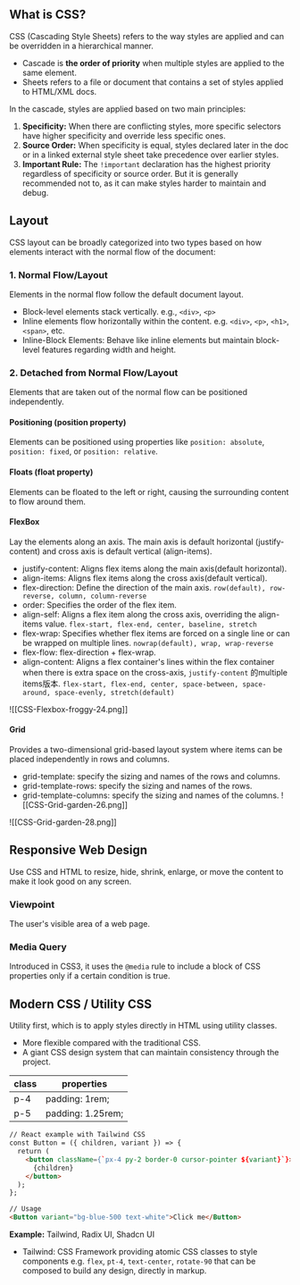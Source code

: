 ## What is CSS?
CSS (Cascading Style Sheets) refers to the way styles are applied and can be overridden in a hierarchical manner. 
- Cascade is **the order of priority** when multiple styles are applied to the same element. 
- Sheets refers to a file or document that contains a set of styles applied to HTML/XML docs.

In the cascade, styles are applied based on two main principles:
1. **Specificity:** When there are conflicting styles, more specific selectors have higher specificity and override less specific ones.
2. **Source Order:** When specificity is equal, styles declared later in the doc or in a linked external style sheet take precedence over earlier styles.
3. **Important Rule:** The `!important` declaration has the highest priority regardless of specificity or source order. But it is generally recommended not to, as it can make styles harder to maintain and debug.

## Layout
CSS layout can be broadly categorized into two types based on how elements interact with the normal flow of the document:
### 1. Normal Flow/Layout
Elements in the normal flow follow the default document layout.
- Block-level elements stack vertically. e.g., `<div>`, `<p>`
- Inline elements flow horizontally within the content. e.g. `<div>`, `<p>`, `<h1>`, `<span>`, etc.
- Inline-Block Elements: Behave like inline elements but maintain block-level features regarding width and height.
### 2. Detached from Normal Flow/Layout
Elements that are taken out of the normal flow can be positioned independently.
#### Positioning (position property)
Elements can be positioned using properties like `position: absolute`, `position: fixed`, or `position: relative`.
#### Floats (float property)
Elements can be floated to the left or right, causing the surrounding content to flow around them.

#### FlexBox
Lay the elements along an axis. The main axis is default horizontal (justify-content) and cross axis is default vertical (align-items). 
- justify-content: Aligns flex items along the main axis(default horizontal).
- align-items: Aligns flex items along the cross axis(default vertical).
- flex-direction: Define the direction of the main axis. `row(default), row-reverse, column, column-reverse`
- order: Specifies the order of the flex item.
- align-self: Aligns a flex item along the cross axis, overriding the align-items value. `flex-start, flex-end, center, baseline, stretch`
- flex-wrap: Specifies whether flex items are forced on a single line or can be wrapped on multiple lines. `nowrap(default), wrap, wrap-reverse`
- flex-flow: flex-direction + flex-wrap.
- align-content: Aligns a flex container's lines within the flex container when there is extra space on the cross-axis, `justify-content` 的multiple items版本. `flex-start, flex-end, center, space-between, space-around, space-evenly, stretch(default)`

![[CSS-Flexbox-froggy-24.png]]

#### Grid
Provides a two-dimensional grid-based layout system where items can be placed independently in rows and columns.
- grid-template: specify the sizing and names of the rows and columns.
- grid-template-rows: specify the sizing and names of the rows.
- grid-template-columns: specify the sizing and names of the columns.
![[CSS-Grid-garden-26.png]]

![[CSS-Grid-garden-28.png]]


## Responsive Web Design
Use CSS and HTML to resize, hide, shrink, enlarge, or move the content to make it look good on any screen.
### Viewpoint
The user's visible area of a web page.
### Media Query
Introduced in CSS3, it uses the `@media` rule to include a block of CSS properties only if a certain condition is true.

## Modern CSS / Utility CSS
Utility first, which is to apply styles directly in HTML using utility classes. 
- More flexible compared with the traditional CSS.
- A giant CSS design system that can maintain consistency through the project.

| class | properties        |
| ----- | ----------------- |
| p-4   | padding: 1rem;    |
| p-5   | padding: 1.25rem; |

```html
// React example with Tailwind CSS
const Button = ({ children, variant }) => {
  return (
    <button className={`px-4 py-2 border-0 cursor-pointer ${variant}`}>
      {children}
    </button>
  );
};

// Usage
<Button variant="bg-blue-500 text-white">Click me</Button>

```

**Example:** Tailwind, Radix UI, Shadcn UI
- Tailwind: CSS Framework providing atomic CSS classes to style components e.g. `flex`, `pt-4`, `text-center`, `rotate-90` that can be composed to build any design, directly in markup.
